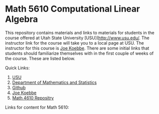 # Math 5610 Computational Linear Algebra

This repository contains materials and links to materials for students in the course offered at Utah State University
[USU](http://www.usu.edu/. The instructor link for the course will take you to a local page at USU. The instructor for this
course is [Joe Koebbe](http://www.math.usu.edu/~koebbe). There are some initial links that students should familiarize themselves
with in the first couple of weeks of the course. These are listed below.

Quick Links:

1. [USU](http://www.usu.edu/)
2. [Department of Mathematics and Statistics](http://www.math.usu.edu/)
3. [Github](http://github.com)
4. [Joe Koebbe](http://www.math.usu.edu/~koebbe)
5. [Math 4610 Repositry](http://github.com/jvkoebbe/math4610)

Links for content for Math 5610:
